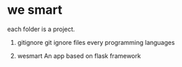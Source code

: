 # we smart
each folder is a project.

1) gitignore
    git ignore files every programming languages
    
2) wesmart
    An app based on flask framework 

